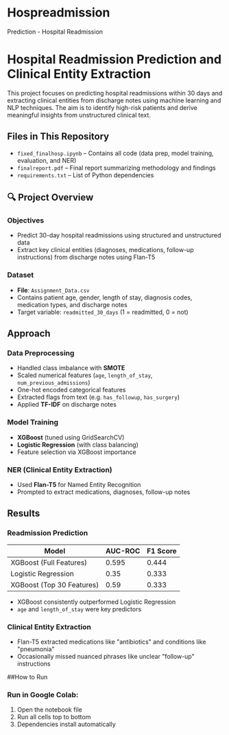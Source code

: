 # Hospreadmission
Prediction - Hospital Readmission
# Hospital Readmission Prediction and Clinical Entity Extraction
This project focuses on predicting hospital readmissions within 30 days and extracting clinical entities from discharge notes using machine learning and NLP techniques. The aim is to identify high-risk patients and derive meaningful insights from unstructured clinical text.

##  Files in This Repository
- `fixed_finalhosp.ipynb` – Contains all code (data prep, model training, evaluation, and NER)
- `finalreport.pdf` – Final report summarizing methodology and findings
- `requirements.txt` – List of Python dependencies
## 🔍 Project Overview
###  Objectives
- Predict 30-day hospital readmissions using structured and unstructured data
- Extract key clinical entities (diagnoses, medications, follow-up instructions) from discharge notes using Flan-T5

###  Dataset
- **File**: `Assignment_Data.csv`
- Contains patient age, gender, length of stay, diagnosis codes, medication types, and discharge notes
- Target variable: `readmitted_30_days` (1 = readmitted, 0 = not)
##  Approach
### Data Preprocessing
- Handled class imbalance with **SMOTE**
- Scaled numerical features (`age`, `length_of_stay`, `num_previous_admissions`)
- One-hot encoded categorical features
- Extracted flags from text (e.g. `has_followup`, `has_surgery`)
- Applied **TF-IDF** on discharge notes
###  Model Training
- **XGBoost** (tuned using GridSearchCV)
- **Logistic Regression** (with class balancing)
- Feature selection via XGBoost importance
### NER (Clinical Entity Extraction)
- Used **Flan-T5** for Named Entity Recognition
- Prompted to extract medications, diagnoses, follow-up notes
## Results
### Readmission Prediction
| Model                     | AUC-ROC | F1 Score |
|--------------------------|---------|----------|
| XGBoost (Full Features)  | 0.595   | 0.444    |
| Logistic Regression       | 0.35    | 0.333    |
| XGBoost (Top 30 Features) | 0.59    | 0.333    |
- XGBoost consistently outperformed Logistic Regression
- `age` and `length_of_stay` were key predictors
### Clinical Entity Extraction
- Flan-T5 extracted medications like "antibiotics" and conditions like "pneumonia"
- Occasionally missed nuanced phrases like unclear "follow-up" instructions

##How to Run
### Run in Google Colab:
1. Open the notebook file
2. Run all cells top to bottom
3. Dependencies install automatically

